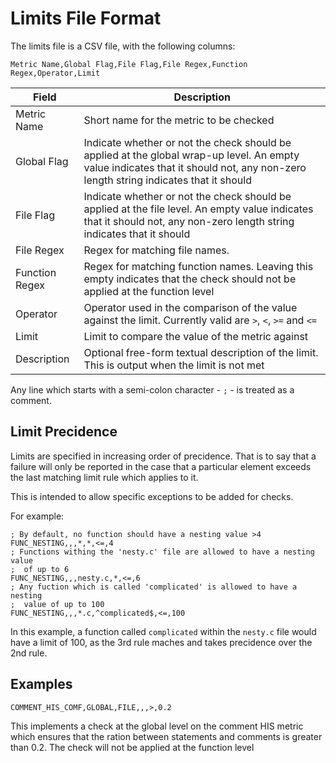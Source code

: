 Limits File Format
==================

The limits file is a CSV file, with the following columns:

    Metric Name,Global Flag,File Flag,File Regex,Function Regex,Operator,Limit

| Field | Description |
|-------|-------------|
| Metric Name | Short name for the metric to be checked |
| Global Flag | Indicate whether or not the check should be applied at the global wrap-up level.  An empty value indicates that it should not, any non-zero length string indicates that it should |
| File Flag | Indicate whether or not the check should be applied at the file level.  An empty value indicates that it should not, any non-zero length string indicates that it should |
| File Regex | Regex for matching file names. |
| Function Regex | Regex for matching function names.  Leaving this empty indicates that the check should not be applied at the function level |
| Operator | Operator used in the comparison of the value against the limit.  Currently valid are `>`, `<`, `>=` and `<=` |
| Limit | Limit to compare the value of the metric against |
| Description | Optional free-form textual description of the limit.  This is output when the limit is not met |

Any line which starts with a semi-colon character - `;` - is treated as a
comment.

Limit Precidence
----------------

Limits are specified in increasing order of precidence.  That is to say that
a failure will only be reported in the case that a particular element exceeds
the last matching limit rule which applies to it.

This is intended to allow specific exceptions to be added for checks.

For example:

    ; By default, no function should have a nesting value >4
    FUNC_NESTING,,,*,*,<=,4
    ; Functions withing the 'nesty.c' file are allowed to have a nesting value
    ;  of up to 6
    FUNC_NESTING,,,nesty.c,*,<=,6
    ; Any fuction which is called 'complicated' is allowed to have a nesting
    ;  value of up to 100
    FUNC_NESTING,,,*.c,^complicated$,<=,100

In this example, a function called `complicated` within the `nesty.c` file would
have a limit of 100, as the 3rd rule maches and takes precidence over the 2nd
rule.

Examples
--------

    COMMENT_HIS_COMF,GLOBAL,FILE,,,>,0.2

This implements a check at the global level on the comment HIS metric which 
ensures that the ration between statements and comments is greater than 0.2.
The check will not be applied at the function level

